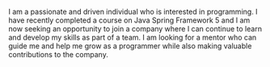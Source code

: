 I am a passionate and driven individual who is interested in programming. I have recently completed a course on Java Spring Framework 5 and I am now seeking an opportunity to join a company where I can continue to learn and develop my skills as part of a team. I am looking for a mentor who can guide me and help me grow as a programmer while also making valuable contributions to the company.
